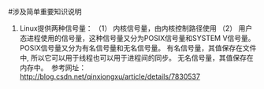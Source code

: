 #涉及简单重要知识说明
1. Linux提供两种信号量：
（1） 内核信号量，由内核控制路径使用
（2） 用户态进程使用的信号量，这种信号量又分为POSIX信号量和SYSTEM V信号量。
  POSIX信号量又分为有名信号量和无名信号量。
  有名信号量，其值保存在文件中, 所以它可以用于线程也可以用于进程间的同步。
  无名信号量，其值保存在内存中。
  参考网址：http://blog.csdn.net/qinxiongxu/article/details/7830537

